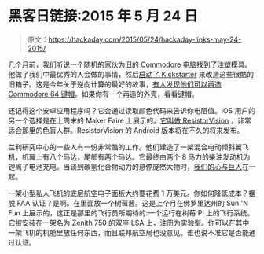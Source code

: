 # 黑客日链接:2015 年 5 月 24 日

> 原文：<https://hackaday.com/2015/05/24/hackaday-links-may-24-2015/>

几个月前，我们听说一个随机的家伙[为旧的 Commodore 电脑](http://hackaday.com/2015/03/11/hackaday-retro-edition-a-new-commodore-64-case/)找到了注塑模具。他做了我们中最优秀的人会做的事情，然后[启动了 Kickstarter](https://www.kickstarter.com/projects/1670214687/original-commodore-64c-computer-housing-in-new-coo) 来改造这些很酷的旧箱子。这是今年关于逆向计算的最好的故事，[有人发现他们可以再造 Commodore 64 键帽](https://www.indiegogo.com/projects/brand-new-colored-keycaps-for-your-commodore-c64--2#/story)。如果你有一个再造的外壳，看看键帽。

还记得这个安卓应用程序吗？它会通过读取颜色代码来告诉你电阻值。iOS 用户的另一个选择是在上周末的 Maker Faire 上展示的。[它叫做 ResistorVision](http://resistorvision.com/) ，非常适合那里的色盲人群。ResistorVision 的 Android 版本将在不久的将来发布。

兰利研究中心的一些人有一份非常酷的工作。他们建造了一架混合电动倾斜翼飞机，机翼上有八个马达，尾部有两个马达。它最终由两个 8 马力的柴油发动机为锂离子电池充电。当谈到碳氢化合物动力的悬停庞然大物时，[我们的心与巨人](https://hackaday.io/project/1230-goliath-a-gas-powered-quadcopter)在一起。

一架小型私人飞机的底层航空电子面板大约要花费 1 万美元。你如何降低成本？摆脱 FAA 认证？是啊。在里面放一个树莓酱。这是上个月在佛罗里达州的 Sun 'N Fun 上展示的，这正是那里的飞行员所期待的:一个运行在树莓 Pi 上的飞行系统。它被安装在一架名为 Zenith 750 的双座 LSA 上，注册为实验型。你可以在其中一架飞机的机舱里放任何东西，而且联邦航空局也没意见。谁也说不准它是否能通过认证。